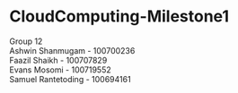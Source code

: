 # CloudComputing-Milestone1
Group 12\
Ashwin Shanmugam - 100700236\
Faazil Shaikh - 100707829\
Evans Mosomi - 100719552\
Samuel Rantetoding - 100694161
